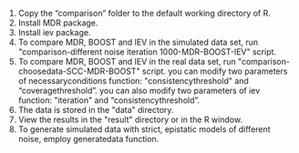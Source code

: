 1. Copy the “comparison” folder to the default working directory of R.
2. Install MDR package.
3. Install iev package.
4. To compare MDR, BOOST and IEV in the simulated data set, run "comparison-different noise iteration 1000-MDR-BOOST-IEV" script.
5. To compare MDR, BOOST and IEV in the real data set, run "comparison-choosedata-SCC-MDR-BOOST" script. you can modify two parameters of necessaryconditions function: "consistencythreshold" and “coveragethreshold”. you can also modify two parameters of iev function: "iteration" and “consistencythreshold”.
6. The data is stored in the "data" directory.
7. View the results in the "result" directory or in the R window.
8. To generate simulated data with strict, epistatic models of different noise, employ generatedata function.
